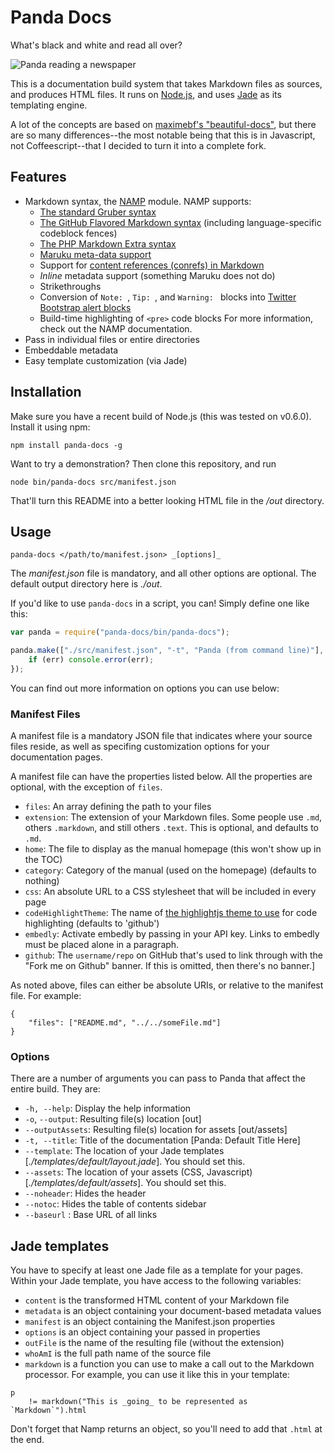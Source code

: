 # Panda Docs

What's black and white and read all over?

![Panda reading a newspaper](http://www.galaxyclock.com/panda_reading.jpg)

This is a documentation build system that takes Markdown files as sources, and produces HTML files. It runs on [Node.js](http://nodejs.org/), and uses [Jade](http://jade-lang.com/) as its templating engine.

A lot of the concepts are based on [maximebf's "beautiful-docs"](https://github.com/maximebf/beautiful-docs), but there are so many differences--the most notable being that this is in Javascript, not Coffeescript--that I decided to turn it into a complete fork.


## Features

 - Markdown syntax, the [NAMP](https://github.com/gjtorikian/namp) module. NAMP supports:
 	* [The standard Gruber syntax](http://daringfireball.net/projects/markdown/)
	* [The GitHub Flavored Markdown syntax](http://github.github.com/github-flavored-markdown/) (including language-specific codeblock fences)
	* [The PHP Markdown Extra syntax](http://michelf.com/projects/php-markdown/extra/)
	* [Maruku meta-data support](http://maruku.rubyforge.org/maruku.html#meta)
	* Support for [content references (conrefs) in Markdown](https://github.com/gjtorikian/markdown_conrefs)
	* _Inline_ metadata support (something Maruku does not do)
	* Strikethroughs
	* Conversion of `Note: `, `Tip: `, and `Warning: ` blocks into [Twitter Bootstrap alert blocks](http://twitter.github.com/bootstrap/components.html#alerts)
	* Build-time highlighting of `<pre>` code blocks
	For more information, check out the NAMP documentation.
 - Pass in individual files or entire directories
 - Embeddable metadata
 - Easy template customization (via Jade)

## Installation

Make sure you have a recent build of Node.js (this was tested on v0.6.0). Install it using npm:

    npm install panda-docs -g

Want to try a demonstration? Then clone this repository, and run

	node bin/panda-docs src/manifest.json 

That'll turn this README into a better looking HTML file in the _/out_ directory.

## Usage

    panda-docs </path/to/manifest.json> _[options]_ 

The _manifest.json_ file is mandatory, and all other options are optional. The default output directory here is _./out_.

If you'd like to use `panda-docs` in a script, you can! Simply define one like this:

```javascript
var panda = require("panda-docs/bin/panda-docs");

panda.make(["./src/manifest.json", "-t", "Panda (from command line)"], function(err) {
    if (err) console.error(err);
});
```

You can find out more information on options you can use below:

### Manifest Files

A manifest file is a mandatory JSON file that indicates where your source files reside, as well as specifing customization options for your documentation pages.
 
A manifest file can have the properties listed below. All the properties are optional, with the exception of `files`.

 - `files`: An array defining the path to your files
 - `extension`: The extension of your Markdown files. Some people use `.md`, others `.markdown`, and still others `.text`. This is optional, and defaults to `.md`.
 - `home`: The file to display as the manual homepage (this won't show up in the TOC)
 - `category`: Category of the manual (used on the homepage) (defaults to nothing)
 - `css`: An absolute URL to a CSS stylesheet that will be included in every page
 - `codeHighlightTheme`: The name of [the highlightjs theme to use](http://softwaremaniacs.org/soft/highlight/en/) for code highlighting (defaults to 'github')
 - `embedly`: Activate embedly by passing in your API key. Links to embedly must be placed alone in a paragraph.
 - `github`: The `username/repo` on GitHub that's used to link through with the "Fork me on Github" banner. If this is omitted, then there's no banner.]

As noted above, files can either be absolute URIs, or relative to the manifest file. For example: 

    {
        "files": ["README.md", "../../someFile.md"]
    }


### Options

There are a number of arguments you can pass to Panda that affect the entire build. They are:

 - `-h, --help`: Display the help information
 - `-o`, `--output`: Resulting file(s) location [out]
 - `--outputAssets`: Resulting file(s) location for assets [out/assets]
 - `-t, --title`: Title of the documentation [Panda: Default Title Here]
 - `--template`: The location of your Jade templates [_./templates/default/layout.jade_]. You should set this.
 - `--assets`: The location of your assets (CSS, Javascript) [_./templates/default/assets_]. You should set this.
 - `--noheader`: Hides the header
 - `--notoc`: Hides the table of contents sidebar
 - `--baseurl` : Base URL of all links

## Jade templates

You have to specify at least one Jade file as a template for your pages. Within your Jade template, you have access to the following variables:

* `content` is the transformed HTML content of your Markdown file
* `metadata` is an object containing your document-based metadata values
* `manifest` is an object containing the Manifest.json properties
* `options` is an object containing your passed in properties
* `outFile` is the name of the resulting file (without the extension)
* `whoAmI` is the full path name of the source file
* `markdown` is a function you can use to make a call out to the Markdown processor. For example, you can use it like this in your template:  

```	
p	
    != markdown("This is _going_ to be represented as `Markdown`").html
```
Don't forget that Namp returns an object, so you'll need to add that `.html` at the end.
